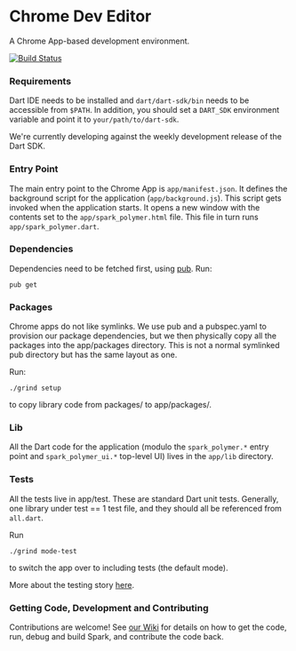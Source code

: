# Chrome Dev Editor

A Chrome App-based development environment.

[![Build Status](https://drone.io/github.com/dart-lang/spark/status.png)](https://drone.io/github.com/dart-lang/spark/latest)

### Requirements
Dart IDE needs to be installed and `dart/dart-sdk/bin` needs to be accessible
from `$PATH`. In addition, you should set a `DART_SDK` environment variable
and point it to `your/path/to/dart-sdk`.

We're currently developing against the weekly development release of the Dart
SDK.

### Entry Point
The main entry point to the Chrome App is `app/manifest.json`. It defines
the background script for the application (`app/background.js`). This script
gets invoked when the application starts. It opens a new window with the
contents set to the `app/spark_polymer.html` file. This file in turn runs
`app/spark_polymer.dart`.

### Dependencies
Dependencies need to be fetched first, using [pub](http://pub.dartlang.org).
Run:

    pub get

### Packages
Chrome apps do not like symlinks. We use pub and a pubspec.yaml to provision our
package dependencies, but we then physically copy all the packages into the
app/packages directory. This is not a normal symlinked pub directory but has the
same layout as one.

Run:

    ./grind setup

to copy library code from packages/ to app/packages/.

### Lib
All the Dart code for the application (modulo the `spark_polymer.*` entry point
and `spark_polymer_ui.*` top-level UI) lives in the `app/lib` directory.

### Tests
All the tests live in app/test. These are standard Dart unit tests. Generally,
one library under test == 1 test file, and they should all be referenced from
`all.dart`.

Run

    ./grind mode-test

to switch the app over to including tests (the default mode).

More about the testing story [here](https://github.com/dart-lang/spark/wiki/Testing).

### Getting Code, Development and Contributing
Contributions are welcome! See [our Wiki](https://github.com/dart-lang/spark/wiki/)
for details on how to get the code, run, debug and build Spark, and contribute
the code back.
